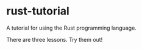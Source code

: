 # rust-tutorial
A tutorial for using the Rust programming language.

There are three lessons. Try them out!